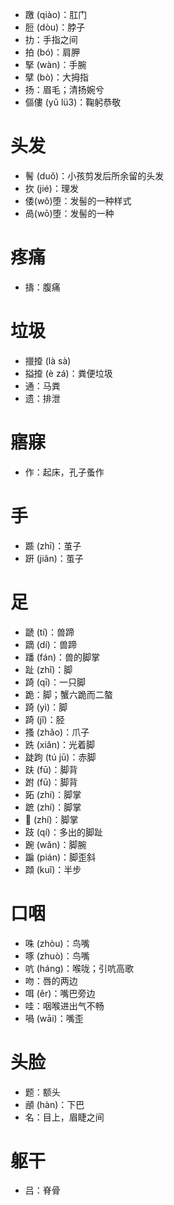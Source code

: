 * 躈 (qiào)：肛门
* 脰  (dòu)：脖子
* 扐：手指之间
* 拍 (bó)：肩胛
* 掔 (wàn)：手腕
* 擘 (bò)：大拇指
* 扬：眉毛；清扬婉兮
* 傴僂 (yǔ lü3)：鞠躬恭敬
# 头发
* 鬌 (duǒ)：小孩剪发后所余留的头发
* 扻 (jié)：理发
* 倭(wǒ)堕：发髻的一种样式
* 咼(wō)堕：发髻的一种

# 疼痛
* 擣：腹痛
# 垃圾
* 擸𢶍 (là sà)
* 搤𢶍 (è zá)：粪便垃圾
* 通：马粪
* 遗：排泄

# 寤寐
* 作：起床，孔子蚤作
# 手
* 踬 (zhī)：茧子
* 趼 (jiǎn)：茧子
# 足
* 蹏 (tí)：兽蹄
* 蹢 (dí)：兽蹄
* 蹯 (fán)：兽的脚掌
* 趾 (zhǐ)：脚
* 踦 (qī)：一只脚
* 跪：脚；蟹六跪而二螯
* 踦 (yì)：脚
* 踦 (jǐ)：胫
* 搔 (zhǎo)：爪子
* 跣 (xiǎn)：光着脚
* 跿跔 (tú jū)：赤脚
* 趺 (fū)：脚背
* 跗 (fū)：脚背
* 跖 (zhí)：脚掌
* 蹠 (zhí)：脚掌
* 𨂂 (zhí)：脚掌
* 跂 (qí)：多出的脚趾
* 踠 (wǎn)：脚腕
* 蹁 (pián)：脚歪斜
* 蹞 (kuǐ)：半步
# 口咽
* 咮 (zhòu)：鸟嘴
* 啄 (zhuò)：鸟嘴
* 吭 (háng)：喉咙；引吭高歌
* 吻：唇的两边
* 咡 (ěr)：嘴巴旁边
* 哇：咽喉进出气不畅
* 喎 (wāi)：嘴歪
# 头脸
* 题：额头
* 顄 (hàn)：下巴
* 名：目上，眉睫之间
# 躯干
* 吕：脊骨